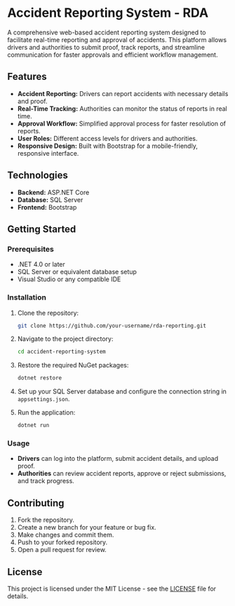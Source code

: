 
# Accident Reporting System - RDA

A comprehensive web-based accident reporting system designed to facilitate real-time reporting and approval of accidents. This platform allows drivers and authorities to submit proof, track reports, and streamline communication for faster approvals and efficient workflow management.

## Features

- **Accident Reporting:** Drivers can report accidents with necessary details and proof.
- **Real-Time Tracking:** Authorities can monitor the status of reports in real time.
- **Approval Workflow:** Simplified approval process for faster resolution of reports.
- **User Roles:** Different access levels for drivers and authorities.
- **Responsive Design:** Built with Bootstrap for a mobile-friendly, responsive interface.

## Technologies

- **Backend:** ASP.NET Core
- **Database:** SQL Server
- **Frontend:** Bootstrap

## Getting Started

### Prerequisites

- .NET 4.0 or later
- SQL Server or equivalent database setup
- Visual Studio or any compatible IDE

### Installation

1. Clone the repository:
   ```bash
   git clone https://github.com/your-username/rda-reporting.git
   ```

2. Navigate to the project directory:
   ```bash
   cd accident-reporting-system
   ```

3. Restore the required NuGet packages:
   ```bash
   dotnet restore
   ```

4. Set up your SQL Server database and configure the connection string in `appsettings.json`.

5. Run the application:
   ```bash
   dotnet run
   ```

### Usage

- **Drivers** can log into the platform, submit accident details, and upload proof.
- **Authorities** can review accident reports, approve or reject submissions, and track progress.

## Contributing

1. Fork the repository.
2. Create a new branch for your feature or bug fix.
3. Make changes and commit them.
4. Push to your forked repository.
5. Open a pull request for review.

## License

This project is licensed under the MIT License - see the [LICENSE](LICENSE) file for details.

